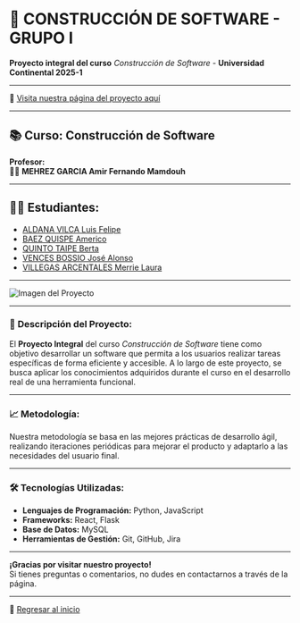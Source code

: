 # 🚀 **CONSTRUCCIÓN DE SOFTWARE - GRUPO I**

**Proyecto integral del curso** *Construcción de Software* - **Universidad Continental 2025-1**  

---

🔗 [Visita nuestra página del proyecto aquí](https://mvillegasuc.github.io/Proyecto_CS/)

---

## 📚 **Curso: Construcción de Software**

**Profesor:**  
👨‍🏫 **MEHREZ GARCIA Amir Fernando Mamdouh**

---

## 👨‍🎓 **Estudiantes:**

- [ALDANA VILCA Luis Felipe](develop/ALDANA/)
- [BAEZ QUISPE Americo](develop/BAEZ/)
- [QUINTO TAIPE Berta](develop/QUINTO/)
- [VENCES BOSSIO José Alonso](develop/VENCES/)
- [VILLEGAS ARCENTALES Merrie Laura](develop/VILLEGAS/)

---

![Imagen del Proyecto](https://github.com/user-attachments/assets/761b31f3-53d2-4a96-9f10-4bec5965fca4)

---

### 🔧 **Descripción del Proyecto:**

El **Proyecto Integral** del curso *Construcción de Software* tiene como objetivo desarrollar un software que permita a los usuarios realizar tareas específicas de forma eficiente y accesible. A lo largo de este proyecto, se busca aplicar los conocimientos adquiridos durante el curso en el desarrollo real de una herramienta funcional.

---

### 📈 **Metodología:**

Nuestra metodología se basa en las mejores prácticas de desarrollo ágil, realizando iteraciones periódicas para mejorar el producto y adaptarlo a las necesidades del usuario final.

---

### 🛠 **Tecnologías Utilizadas:**

- **Lenguajes de Programación:** Python, JavaScript
- **Frameworks:** React, Flask
- **Base de Datos:** MySQL
- **Herramientas de Gestión:** Git, GitHub, Jira

---

**¡Gracias por visitar nuestro proyecto!**  
Si tienes preguntas o comentarios, no dudes en contactarnos a través de la página.

---

🔗 [Regresar al inicio](https://mvillegasuc.github.io/Proyecto_CS/)

